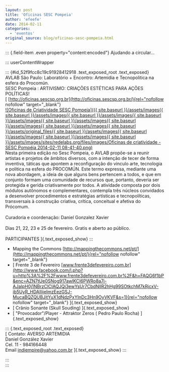 ```yaml
---
layout: post
title: 'Oficinas SESC Pompeia'
author: 'efeefe'
date: 2014-02-11
categories:
  - 'eventos'
original_source: blog/oficinas-sesc-pompeia.html
---
```


::: {.field-item .even property="content:encoded"}
Ajudando a circular\...

<div>

::: userContentWrapper
<div>

::: {#id_52f9fcc8c19c91928412918 .text_exposed_root .text_exposed}
AVLAB São Paulo: Laboratório + Encontro: Artemidia e Tecnopolitica na esfera do Procomún.\
SESC Pompeia : ARTIVISMO: CRIAÇÕES ESTÉTICAS PARA AÇÕES POLÍTICAS!\
[ [http://oficinas.sescsp.org.br](http://oficinas.sescsp.org.br/){rel="nofollow nofollow" target="_blank"}\
[![Oficinas de Criatividade SESC Pompeia]({{ site.baseurl }}/assets/images{{ site.baseurl }}/assets/images{{ site.baseurl }}/assets/images{{ site.baseurl }}/assets/images{{ site.baseurl }}/assets/images{{ site.baseurl }}/assets/images{{ site.baseurl }}/assets/images{{ site.baseurl }}/assets/original_files{{ site.baseurl }}/assets/images{{ site.baseurl }}/assets/images{{ site.baseurl }}/assets/images{{ site.baseurl }}/assets/images/sites/redelabs.org/files/images/Oficinas de criatividade - SESC Pompéia 2014-02-11 08-41-40.png)](http://oficinas.sescsp.org.br/)\
Nesta primeira edição no Sesc Pompeia, o AVLAB propõe-se a reunir artistas e projetos de âmbitos diversos, com a intenção de tecer de forma inventiva, táticas que apontem a reconfiguração do vínculo arte, tecnologia e politica na esfera do PROCOMÚN. Este termo expressa, mediante uma nova abordagem, a ideia de que alguns bens pertencem a todos, e que em conjunto formam uma comunidade de recursos que, portanto, deveria ser protegida e gerida criativamente por todos. A atividade composta por dois módulos autônomos e complementares, contempla três núcleos convidados a desenvolver procedimentos e estratégias artísticas e tecnopolíticas, transversais à construção criativa, crítica, conceitual e afetiva do Prócomum.\
\
Curadoria e coordenação: Daniel Gonzalez Xavier\
\
Dias 21, 22, 23 e 25 de fevereiro. Gratis e aberto ao público.\
\
PARTICIPANTES ]{.text_exposed_show}
:::

-   Mapping the Commons [http://mappingthecommons.net/pt/](http://mappingthecommons.net/pt/){rel="nofollow nofollow" target="_blank"}
-    [ Frente 3 de Fevereiro [www.frente3defevereiro.com.br](http://www.facebook.com/l.php?u=http%3A%2F%2Fwww.frente3defevereiro.com.br%2F&h=FAQG6f1bP&enc=AZN7tUe0SNog917awlKCI6PWRo8a7i-AJaIpH0j1NBrzClClAQJQi3ewYsUr7CbdNlIR2hHg99SOtkchM7kRjcxV-ib5UyR_HDAIlijeImzEezGSJ-MucaBQZQUBJitYuX1dNdzPxYInDc3Hn9OyVKVF&s=1){rel="nofollow nofollow" target="_blank"} ]{.text_exposed_show}
-    [ Crânio Sonante (Skull Souding) ]{.text_exposed_show}
-    [ \"Provocador"/Player - Attraktor Zeros ( Pedro Paulo Rocha) ]{.text_exposed_show}

::: {.text_exposed_root .text_exposed}
\
[ Contato: AVERSO ARTEMIDIA\
Daniel González Xavier\
Cel. 11 - 984166448\
Email <indiempire@yahoo.com.br> ]{.text_exposed_show}
:::

</div>
:::

</div>
:::
